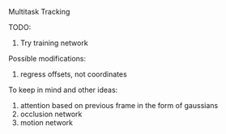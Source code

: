 Multitask Tracking

TODO:
1) Try training network

Possible modifications:
1) regress offsets, not coordinates

To keep in mind and other ideas:
1) attention based on previous frame in the form of gaussians
2) occlusion network
3) motion network
